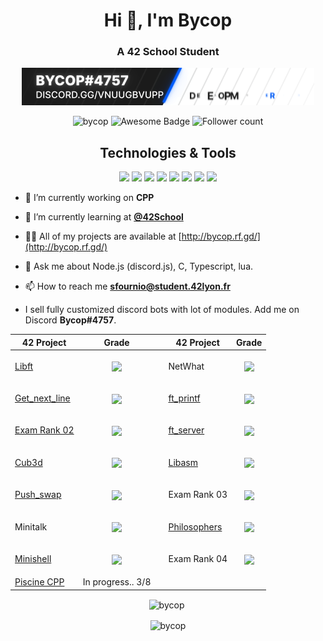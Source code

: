 <h1 align="center">Hi 👋, I'm Bycop</h1>
<h3 align="center">A 42 School Student</h3>
<p align="center"><img src="https://raw.githubusercontent.com/bycop/bycop/main/standard.gif"/></p>
<p align="center"> 
 <img src="https://komarev.com/ghpvc/?username=bycop&label=Profile%20views&color=0e75b6&style=flat" alt="bycop" />
 <img src="https://cdn.rawgit.com/sindresorhus/awesome/d7305f38d29fed78fa85652e3a63e154dd8e8829/media/badge.svg" alt="Awesome Badge"/>
 <img src="https://img.shields.io/github/followers/bycop.svg?style=social&label=Follow&maxAge=2592000" alt="Follower count"/>
 </p>
<div align="center">
 <h2> Technologies & Tools </h2>
 <img src="https://img.shields.io/badge/OS-Linux-informational?style=flat&logo=linux&logoColor=white&color=2971FF"/>
 <img src="https://img.shields.io/badge/OS-windows-informational?style=flat&logo=windows&logoColor=white&color=2971FF"/>
 <img src="https://img.shields.io/badge/OS-macos-informational?style=flat&logo=macos&logoColor=white&color=2971FF"/>
 <img src="https://img.shields.io/badge/Editor-VS%20Code-informational?style=flat&logo=visualstudiocode&logoColor=white&color=2971FF"/>
 <img src="https://img.shields.io/badge/Code-C-informational?style=flat&logo=C&logoColor=white&color=2971FF"/>
 <img src="https://img.shields.io/badge/Code-JavaScript-informational?style=flat&logo=javascript&logoColor=white&color=2971FF"/>
 <img src="https://img.shields.io/badge/Shell-Bash-informational?style=flat&logo=gnu-bash&logoColor=white&color=2971FF"/>
 <img src="https://img.shields.io/badge/Cloud-Digital_Ocean-informational?style=flat&logo=digitalocean&logoColor=white&color=2971FF"/>
</div>
<p align="left">  </p>

- 🔭 I’m currently working on **CPP**

- 🌱 I’m currently learning at [**@42School**](https://github.com/42School)

- 👨‍💻 All of my projects are available at [http://bycop.rf.gd/](http://bycop.rf.gd/)

- 💬 Ask me about Node.js (discord.js), C, Typescript, lua.

- 📫 How to reach me **sfournio@student.42lyon.fr**

-  I sell fully customized discord bots with lot of modules. Add me on Discord **Bycop#4757**.

| 42 Project        | Grade      | | 42 Project        | Grade      |
| -----|-----|--|-----|----- |
| <a href="https://github.com/bycop/42-libft"> Libft </a> | <p align="center"><img align="center" src="https://bit.ly/3qjjIHS"/> | | NetWhat | <p align="center"><img align="center" src="https://bit.ly/3aTJoVa"> |
| <a href="https://github.com/bycop/42-get_next_line"> Get_next_line </a> | <p align="center"><img align="center" src="https://bit.ly/3d8iNXk"/> | | <a href="https://github.com/bycop/42-ft_printf"> ft_printf </a> | <p align="center"><img align="center" src="https://bit.ly/3qhjm4u"/> |
| <a href="https://github.com/bycop/42-exam-rank-02"> Exam Rank 02 </a> | <p align="center"><img align="center" src="https://bit.ly/3p9mVsg"/> </p>| | <a href="https://github.com/bycop/42-ft_server"> ft_server </a> | <p align="center"><img align="center" src="https://bit.ly/3p8mGha"/> |
| <a href="https://github.com/bycop/42-cub3d"> Cub3d </a> | <p align="center"><img align="center" src="https://bit.ly/3sHonV5"/> | | <a href="https://github.com/bycop/42-libasm"> Libasm </a> | <p align="center"><img align="center" src="https://bit.ly/3thiXjB"/> |
| <a href="https://github.com/bycop/42-push_swap"> Push_swap </a> | <p align="center"><img align="center" src="https://bit.ly/3gp09fr"/> | | Exam Rank 03 | <p align="center"><img align="center" src="https://bit.ly/3sYvIiE"/> |
 | Minitalk </a> | <p align="center"><img align="center" src="https://bit.ly/3gsXsHX"/> | | <a href="https://github.com/bycop/42-Philosophers">Philosophers </a>| <p align="center"><img align="center" src="https://bit.ly/3hitAOW"/> |
| <a href="https://github.com/bycop/42-minishell"> Minishell </a> | <p align="center"><img align="center" src="https://bit.ly/2Wag6hN"/> | | Exam Rank 04 | <p align="center"><img align="center" src="https://bit.ly/2Wsqrpt"/> |
| <a href="https://github.com/bycop/42-piscine-cpp"> Piscine CPP </a> | In progress.. 3/8 | |  |  |

<p align="center"><img align="center" src="https://github-readme-stats.vercel.app/api/top-langs?username=bycop&show_icons=true&locale=en&layout=compact&theme=onedark" alt="bycop" height="30%" width="29%"/>&nbsp;</p>
<p align="center"><img align="center" src="https://github-profile-trophy.vercel.app/?username=bycop&column=6&rank=SSS,SS,S,AAA,AA,A,B,C&theme=onedark" alt="bycop"/></p>
